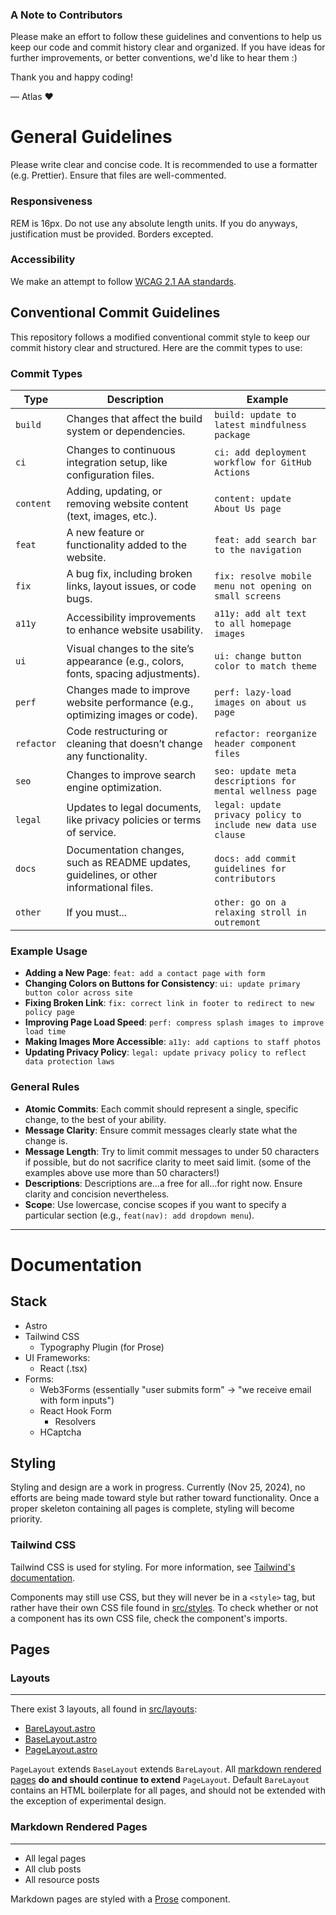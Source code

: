 ### A Note to Contributors

Please make an effort to follow these guidelines and conventions to help us keep our code and commit history clear and organized. If you have ideas for further improvements, or better conventions, we'd like to hear them :)

Thank you and happy coding!

— Atlas ❤️

# General Guidelines
Please write clear and concise code. It is recommended to use a formatter (e.g. Prettier). Ensure that files are well-commented. 

### Responsiveness
REM is 16px. Do not use any absolute length units. If you do anyways, justification must be provided. Borders excepted.

### Accessibility
We make an attempt to follow [WCAG 2.1 AA standards](https://www.w3.org/TR/WCAG21/).

## Conventional Commit Guidelines

This repository follows a modified conventional commit style to keep our commit history clear and structured. Here are the commit types to use:

### Commit Types

| Type | Description | Example |
| ---------- | ---------------------------------------------------------------------------------------- | ------------------------------------------------------------- |
| `build` | Changes that affect the build system or dependencies. | `build: update to latest mindfulness package` |
| `ci` | Changes to continuous integration setup, like configuration files. | `ci: add deployment workflow for GitHub Actions` |
| `content` | Adding, updating, or removing website content (text, images, etc.). | `content: update About Us page` |
| `feat` | A new feature or functionality added to the website. | `feat: add search bar to the navigation` |
| `fix` | A bug fix, including broken links, layout issues, or code bugs. | `fix: resolve mobile menu not opening on small screens` |
| `a11y` | Accessibility improvements to enhance website usability. | `a11y: add alt text to all homepage images` |
| `ui` | Visual changes to the site’s appearance (e.g., colors, fonts, spacing adjustments). | `ui: change button color to match theme` |
| `perf` | Changes made to improve website performance (e.g., optimizing images or code). | `perf: lazy-load images on about us page` |
| `refactor` | Code restructuring or cleaning that doesn’t change any functionality. | `refactor: reorganize header component files` |
| `seo` | Changes to improve search engine optimization. | `seo: update meta descriptions for mental wellness page`             |
| `legal` | Updates to legal documents, like privacy policies or terms of service. | `legal: update privacy policy to include new data use clause` |
| `docs` | Documentation changes, such as README updates, guidelines, or other informational files. | `docs: add commit guidelines for contributors` |
| `other` | If you must... | `other: go on a relaxing stroll in outremont` |

### Example Usage

-   **Adding a New Page**: `feat: add a contact page with form`
-   **Changing Colors on Buttons for Consistency**: `ui: update primary button color across site`
-   **Fixing Broken Link**: `fix: correct link in footer to redirect to new policy page`
-   **Improving Page Load Speed**: `perf: compress splash images to improve load time`
-   **Making Images More Accessible**: `a11y: add captions to staff photos`
-   **Updating Privacy Policy**: `legal: update privacy policy to reflect data protection laws`

### General Rules

-   **Atomic Commits**: Each commit should represent a single, specific change, to the best of your ability.
-   **Message Clarity**: Ensure commit messages clearly state what the change is.
-   **Message Length**: Try to limit commit messages to under 50 characters if possible, but do not sacrifice clarity to meet said limit. (some of the examples above use more than 50 characters!)
-   **Descriptions**: Descriptions are...a free for all...for right now. Ensure clarity and concision nevertheless.
-   **Scope**: Use lowercase, concise scopes if you want to specify a particular section (e.g., `feat(nav): add dropdown menu`).

---

# Documentation

## Stack
- Astro
- Tailwind CSS
    - Typography Plugin (for Prose)
- UI Frameworks:
    - React (.tsx)
- Forms:
    - Web3Forms (essentially "user submits form" -> "we receive email with form inputs")
    - React Hook Form
        - Resolvers
    - HCaptcha

## Styling
Styling and design are a work in progress. Currently (Nov 25, 2024), no efforts are being made toward style but rather toward functionality. Once a proper skeleton containing all pages is complete, styling will become priority.

### Tailwind CSS

Tailwind CSS is used for styling. For more information, see [Tailwind's documentation](https://tailwindcss.com/docs).

Components may still use CSS, but they will never be in a `<style>` tag, but rather have their own CSS file found in [src/styles](src/styles). To check whether or not a component has its own CSS file, check the component's imports.

## Pages
### Layouts
---
There exist 3 layouts, all found in [src/layouts](src/layouts):
- [BareLayout.astro](src/layouts/BareLayout.astro)
- [BaseLayout.astro](src/layouts/BaseLayout.astro)
- [PageLayout.astro](src/layouts/PageLayout.astro)

`PageLayout` extends `BaseLayout` extends `BareLayout`. All [markdown rendered pages](#markdown-rendered-pages) **do and should continue to extend** `PageLayout`. Default  `BareLayout` contains an HTML boilerplate for all pages, and should not be extended with the exception of experimental design.

### Markdown Rendered Pages
---
- All legal pages
- All club posts
- All resource posts

Markdown pages are styled with a [Prose](src/components/Prose.astro) component.